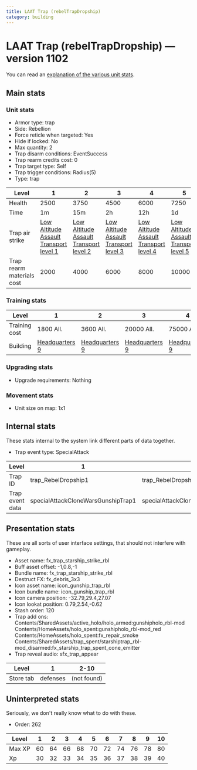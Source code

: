 ```yaml
---
title: LAAT Trap (rebelTrapDropship)
category: building
---
```


# LAAT Trap (rebelTrapDropship) — version 1102

You can read an [explanation  of the various unit stats](unitexplained.md).

## Main stats

### Unit stats

  * Armor type: trap
  * Side: Rebellion
  * Force reticle when targeted: Yes
  * Hide if locked: No
  * Max quantity: 2
  * Trap disarm conditions: EventSuccess
  * Trap rearm credits cost: 0
  * Trap target type: Self
  * Trap trigger conditions: Radius(5)
  * Type: trap

|Level                    |1                                                                  |2                                                                  |3                                                                  |4                                                                  |5                                                                  |6                                                                  |7                                                                  |8                                                                  |9                                                                  |10                                                                  |
|-------------------------|-------------------------------------------------------------------|-------------------------------------------------------------------|-------------------------------------------------------------------|-------------------------------------------------------------------|-------------------------------------------------------------------|-------------------------------------------------------------------|-------------------------------------------------------------------|-------------------------------------------------------------------|-------------------------------------------------------------------|--------------------------------------------------------------------|
|Health                   |2500                                                               |3750                                                               |4500                                                               |6000                                                               |7250                                                               |8500                                                               |9750                                                               |11000                                                              |12250                                                              |13500                                                               |
|Time                     |1m                                                                 |15m                                                                |2h                                                                 |12h                                                                |1d                                                                 |1d12h                                                              |2d                                                                 |3d                                                                 |6d                                                                 |1w3d                                                                |
|Trap air strike          |[Low Altitude Assault Transport level 1](CloneWarsGunshipTrap.html)|[Low Altitude Assault Transport level 2](CloneWarsGunshipTrap.html)|[Low Altitude Assault Transport level 3](CloneWarsGunshipTrap.html)|[Low Altitude Assault Transport level 4](CloneWarsGunshipTrap.html)|[Low Altitude Assault Transport level 5](CloneWarsGunshipTrap.html)|[Low Altitude Assault Transport level 6](CloneWarsGunshipTrap.html)|[Low Altitude Assault Transport level 7](CloneWarsGunshipTrap.html)|[Low Altitude Assault Transport level 8](CloneWarsGunshipTrap.html)|[Low Altitude Assault Transport level 9](CloneWarsGunshipTrap.html)|[Low Altitude Assault Transport level 10](CloneWarsGunshipTrap.html)|
|Trap rearm materials cost|2000                                                               |4000                                                               |6000                                                               |8000                                                               |10000                                                              |12000                                                              |14000                                                              |16000                                                              |18000                                                              |22000                                                               |


### Training stats

|Level        |1                             |2                             |3                             |4                             |5                             |6                             |7                             |8                             |9                             |10                             |
|-------------|------------------------------|------------------------------|------------------------------|------------------------------|------------------------------|------------------------------|------------------------------|------------------------------|------------------------------|-------------------------------|
|Training cost|1800 All.                     |3600 All.                     |20000 All.                    |75000 All.                    |150000 All.                   |400000 All.                   |800000 All.                   |1000000 All.                  |2000000 All.                  |3500000 All.                   |
|Building     |[Headquarters 9](rebelHQ.html)|[Headquarters 9](rebelHQ.html)|[Headquarters 9](rebelHQ.html)|[Headquarters 9](rebelHQ.html)|[Headquarters 9](rebelHQ.html)|[Headquarters 9](rebelHQ.html)|[Headquarters 9](rebelHQ.html)|[Headquarters 9](rebelHQ.html)|[Headquarters 9](rebelHQ.html)|[Headquarters 10](rebelHQ.html)|


### Upgrading stats

  * Upgrade requirements: Nothing

### Movement stats

  * Unit size on map: 1x1

## Internal stats

These stats internal to the system link different parts of data together.

  * Trap event type: SpecialAttack

|Level          |1                                 |2                                 |3                                 |4                                 |5                                 |6                                 |7                                 |8                                 |9                                 |10                                 |
|---------------|----------------------------------|----------------------------------|----------------------------------|----------------------------------|----------------------------------|----------------------------------|----------------------------------|----------------------------------|----------------------------------|-----------------------------------|
|Trap ID        |trap_RebelDropship1               |trap_RebelDropship2               |trap_RebelDropship3               |trap_RebelDropship4               |trap_RebelDropship5               |trap_RebelDropship6               |trap_RebelDropship7               |trap_RebelDropship8               |trap_RebelDropship9               |trap_RebelDropship10               |
|Trap event data|specialAttackCloneWarsGunshipTrap1|specialAttackCloneWarsGunshipTrap2|specialAttackCloneWarsGunshipTrap3|specialAttackCloneWarsGunshipTrap4|specialAttackCloneWarsGunshipTrap5|specialAttackCloneWarsGunshipTrap6|specialAttackCloneWarsGunshipTrap7|specialAttackCloneWarsGunshipTrap8|specialAttackCloneWarsGunshipTrap9|specialAttackCloneWarsGunshipTrap10|


## Presentation stats

These are all sorts of user interface settings, that should not interfere with gameplay.

  * Asset name: fx_trap_starship_strike_rbl
  * Buff asset offset: -1,0.8,-1
  * Bundle name: fx_trap_starship_strike_rbl
  * Destruct FX: fx_debris_3x3
  * Icon asset name: icon_gunship_trap_rbl
  * Icon bundle name: icon_gunship_trap_rbl
  * Icon camera position: -32.79,29.4,27.07
  * Icon lookat position: 0.79,2.54,-0.62
  * Stash order: 120
  * Trap add ons: Contents/SharedAssets/active_holo/holo_armed:gunshipholo_rbl-mod Contents/HomeAssets/holo_spent:gunshipholo_rbl-mod_red Contents/HomeAssets/holo_spent:fx_repair_smoke Contents/SharedAssets/trap_spent/starshiptrap_rbl-mod_disarmed:fx_starship_trap_spent_cone_emitter
  * Trap reveal audio: sfx_trap_appear

|Level    |1       |2-10       |
|---------|--------|-----------|
|Store tab|defenses|(not found)|


## Uninterpreted stats

Seriously, we don't really know what to do with these.

  * Order: 262

|Level |1 |2 |3 |4 |5 |6 |7 |8 |9 |10|
|------|--|--|--|--|--|--|--|--|--|--|
|Max XP|60|64|66|68|70|72|74|76|78|80|
|Xp    |30|32|33|34|35|36|37|38|39|40|


